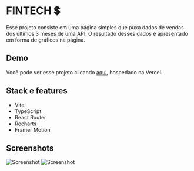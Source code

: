 
# FINTECH 💲️

Esse projeto consiste em uma página simples que puxa dados de vendas dos últimos 3 meses de uma API. O resultado desses dados é apresentado em forma de gráficos na página.


## Demo

Você pode ver esse projeto clicando [aqui](https://fintech-lilac.vercel.app/), hospedado na Vercel.


## Stack e features

- Vite
- TypeScript
- React Router 
- Recharts
- Framer Motion


## Screenshots

![Screenshot](https://i.ibb.co/tHMPKBx/Screenshot-2023-09-01-at-11-16-06-Fintech-Resumo.png)
![Screenshot](https://i.ibb.co/n6DscX1/Screenshot-2023-09-01-at-11-16-26-Fintech-Resumo.png)
